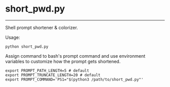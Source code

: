 # short_pwd.py
---
Shell prompt shortener & colorizer.

Usage:

```shell
python short_pwd.py
```
Assign command to bash's prompt command and use environment variables to customize how the prompt gets shortened.

```shell
export PROMPT_PATH_LENGTH=5 # default
export PROMPT_TRUNCATE_LENGTH=20 # default
export PROMPT_COMMAND='PS1="$(python3 /path/to/short_pwd.py"'
```